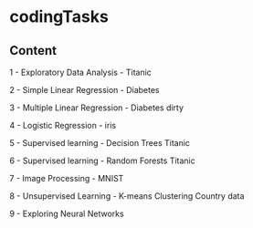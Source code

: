 # codingTasks
## Content

1 - Exploratory Data Analysis - Titanic


2 - Simple Linear Regression - Diabetes


3 - Multiple Linear Regression - Diabetes dirty


4 - Logistic Regression - iris


5 - Supervised learning - Decision Trees Titanic


6 - Supervised learning - Random Forests Titanic


7 - Image Processing - MNIST


8 - Unsupervised Learning - K-means Clustering Country data


9 - Exploring Neural Networks 